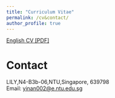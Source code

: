 ```yaml
---
title: "Curriculum Vitae"
permalink: /cv&contact/
author_profile: true
---
```


[English CV [PDF]](https://drive.google.com/file/d/1rBykMsTqt_S98uYr5zMfuvWpJfd0OfU5/view?usp=sharing)


# Contact
LILY,N4-B3b-06,NTU,Singapore, 639798<br>
Email: yinan002@e.ntu.edu.sg
